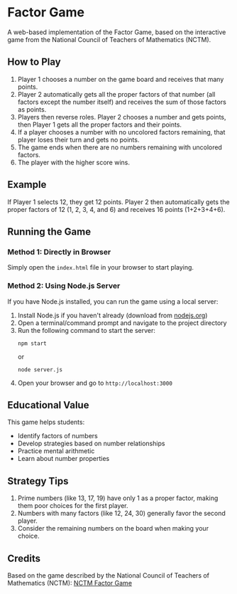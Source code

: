 # Factor Game

A web-based implementation of the Factor Game, based on the interactive game from the National Council of Teachers of Mathematics (NCTM).

## How to Play

1. Player 1 chooses a number on the game board and receives that many points.
2. Player 2 automatically gets all the proper factors of that number (all factors except the number itself) and receives the sum of those factors as points.
3. Players then reverse roles. Player 2 chooses a number and gets points, then Player 1 gets all the proper factors and their points.
4. If a player chooses a number with no uncolored factors remaining, that player loses their turn and gets no points.
5. The game ends when there are no numbers remaining with uncolored factors.
6. The player with the higher score wins.

## Example

If Player 1 selects 12, they get 12 points. Player 2 then automatically gets the proper factors of 12 (1, 2, 3, 4, and 6) and receives 16 points (1+2+3+4+6).

## Running the Game

### Method 1: Directly in Browser
Simply open the `index.html` file in your browser to start playing.

### Method 2: Using Node.js Server
If you have Node.js installed, you can run the game using a local server:

1. Install Node.js if you haven't already (download from [nodejs.org](https://nodejs.org/))
2. Open a terminal/command prompt and navigate to the project directory
3. Run the following command to start the server:
   ```
   npm start
   ```
   or
   ```
   node server.js
   ```
4. Open your browser and go to `http://localhost:3000`

## Educational Value

This game helps students:
- Identify factors of numbers
- Develop strategies based on number relationships
- Practice mental arithmetic
- Learn about number properties

## Strategy Tips

1. Prime numbers (like 13, 17, 19) have only 1 as a proper factor, making them poor choices for the first player.
2. Numbers with many factors (like 12, 24, 30) generally favor the second player.
3. Consider the remaining numbers on the board when making your choice.

## Credits

Based on the game described by the National Council of Teachers of Mathematics (NCTM):
[NCTM Factor Game](https://www.nctm.org/Classroom-Resources/Illuminations/Interactives/Factor-Game/) 